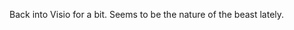 <!--
id: 471128770
link: http://kevinisom.info/post/471128770/back-into-visio-for-a-bit-seems-to-be-the-nature
slug: back-into-visio-for-a-bit-seems-to-be-the-nature
date: Thu Mar 25 2010 12:10:36 GMT+1300 (NZDT)
raw: {"blog_name":"kevinisom","id":471128770,"post_url":"http://kevinisom.info/post/471128770/back-into-visio-for-a-bit-seems-to-be-the-nature","slug":"back-into-visio-for-a-bit-seems-to-be-the-nature","type":"text","date":"2010-03-24 23:10:36 GMT","timestamp":1269472236,"state":"published","format":"html","reblog_key":"YD6IeoW9","tags":[],"short_url":"http://tmblr.co/Zw68YyS5Dh2","highlighted":[],"feed_item":"http://twitter.com/kev_nz/statuses/11000506680","from_feed_id":"650289","note_count":0,"title":null,"body":"<p>Back into Visio for a bit. Seems to be the nature of the beast lately.</p>"}
publish: 2010-03-025
tags: 
title: null
-->


Back into Visio for a bit. Seems to be the nature of the beast lately.


